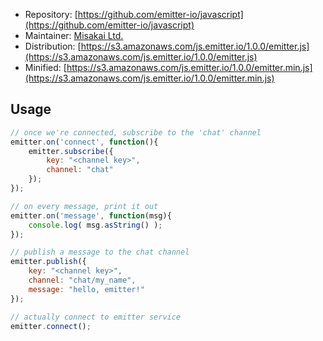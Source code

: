 ﻿* Repository: [https://github.com/emitter-io/javascript](https://github.com/emitter-io/javascript)
* Maintainer: [Misakai Ltd.](http://misakai.com)
* Distribution: [https://s3.amazonaws.com/js.emitter.io/1.0.0/emitter.js](https://s3.amazonaws.com/js.emitter.io/1.0.0/emitter.js)
* Minified: [https://s3.amazonaws.com/js.emitter.io/1.0.0/emitter.min.js](https://s3.amazonaws.com/js.emitter.io/1.0.0/emitter.min.js)

## Usage

```javascript
// once we're connected, subscribe to the 'chat' channel
emitter.on('connect', function(){
	emitter.subscribe({
		key: "<channel key>",
		channel: "chat"
	});
});

// on every message, print it out
emitter.on('message', function(msg){
	console.log( msg.asString() );
});

// publish a message to the chat channel
emitter.publish({
	key: "<channel key>",
	channel: "chat/my_name",
	message: "hello, emitter!"
});

// actually connect to emitter service
emitter.connect();
```
